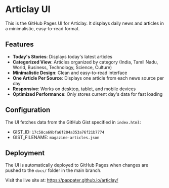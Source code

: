 # Articlay UI

This is the GitHub Pages UI for Articlay. It displays daily news and articles in a minimalistic, easy-to-read format.

## Features

- **Today's Stories**: Displays today's latest articles
- **Categorized View**: Articles organized by category (India, Tamil Nadu, World, Business, Technology, Science, Culture)
- **Minimalistic Design**: Clean and easy-to-read interface
- **One Article Per Source**: Displays one article from each news source per day
- **Responsive**: Works on desktop, tablet, and mobile devices
- **Optimized Performance**: Only stores current day's data for fast loading

## Configuration

The UI fetches data from the GitHub Gist specified in `index.html`:
- GIST_ID: `17c58ca69bfa6f204a353a76f21b7774`
- GIST_FILENAME: `magazine-articles.json`

## Deployment

The UI is automatically deployed to GitHub Pages when changes are pushed to the `docs/` folder in the main branch.

Visit the live site at: https://pappater.github.io/articlay/
